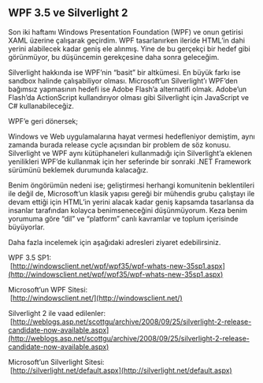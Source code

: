 ## WPF 3.5 ve Silverlight 2

Son iki haftamı Windows Presentation Foundation (WPF) ve onun getirisi XAML üzerine çalışarak geçirdim. WPF tasarlanırken ileride HTML’in dahi yerini alabilecek kadar geniş ele alınmış. Yine de bu gerçekçi bir hedef gibi görünmüyor, bu düşüncemin gerekçesine daha sonra geleceğim.

Silverlight hakkında ise WPF’nin “basit” bir altkümesi. En büyük farkı ise sandbox halinde çalışabiliyor olması. Microsoft’un Silverlight’ı WPF’den bağımsız yapmasının hedefi ise Adobe Flash’a alternatifi olmak. Adobe’un Flash’da ActionScript kullandırıyor olması gibi Silverlight için JavaScript ve C# kullanabileceğiz.

WPF’e geri dönersek;

Windows ve Web uygulamalarına hayat vermesi hedefleniyor demiştim, aynı zamanda burada release cycle açısından bir problem de söz konusu. Silverlight ve WPF aynı kütüphaneleri kullanmadığı için Silverlight’a eklenen yenilikleri WPF’de kullanmak için her seferinde bir sonraki .NET Framework sürümünü beklemek durumunda kalacağız.

Benim öngörümün nedeni ise; geliştirmesi herhangi komunitenin beklentileri ile değil de, Microsoft’un klasik yapısı gereği bir mühendis grubu çalıştayı ile devam ettiği için HTML’in yerini alacak kadar geniş kapsamda tasarlansa da insanlar tarafından kolayca benimseneceğini düşünmüyorum. Keza benim yorumuma göre “dil” ve “platform” canlı kavramlar ve toplum içerisinde büyüyorlar.

Daha fazla incelemek için aşağıdaki adresleri ziyaret edebilirsiniz.

WPF 3.5 SP1:  
 [http://windowsclient.net/wpf/wpf35/wpf-whats-new-35sp1.aspx](http://windowsclient.net/wpf/wpf35/wpf-whats-new-35sp1.aspx)

Microsoft’un WPF Sitesi:  
 [http://windowsclient.net/](http://windowsclient.net/)

Silverlight 2 ile vaad edilenler:  
 [http://weblogs.asp.net/scottgu/archive/2008/09/25/silverlight-2-release-candidate-now-available.aspx](http://weblogs.asp.net/scottgu/archive/2008/09/25/silverlight-2-release-candidate-now-available.aspx)

Microsoft’un Silverlight Sitesi:  
 [http://silverlight.net/default.aspx](http://silverlight.net/default.aspx)